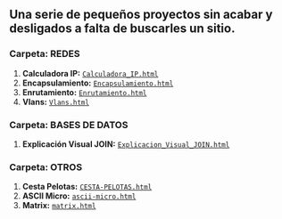 ## Una serie de pequeños proyectos sin acabar y desligados a falta de buscarles un sitio.

### **Carpeta: REDES**

1.  **Calculadora IP:**
    [`Calculadora_IP.html`](https://soyunomas.github.io/pequenos-proyectos/REDES/Calculadora_IP.html)
2.  **Encapsulamiento:**
    [`Encapsulamiento.html`](https://soyunomas.github.io/pequenos-proyectos/REDES/Encapsulamiento.html)
3.  **Enrutamiento:**
    [`Enrutamiento.html`](https://soyunomas.github.io/pequenos-proyectos/REDES/Enrutamiento.html)
4.  **Vlans:**
    [`Vlans.html`](https://soyunomas.github.io/pequenos-proyectos/REDES/Vlans.html)


### **Carpeta: BASES DE DATOS**

1.  **Explicación Visual JOIN:**
    [`Explicacion_Visual_JOIN.html`](https://soyunomas.github.io/pequenos-proyectos/BASES%20DE%20DATOS/Funcionamiento_JOIN-Visual.html)
 
### **Carpeta: OTROS**

1.  **Cesta Pelotas:**
    [`CESTA-PELOTAS.html`](https://soyunomas.github.io/pequenos-proyectos/OTROS/CESTA-PELOTAS.html)
2.  **ASCII Micro:**
    [`ascii-micro.html`](https://soyunomas.github.io/pequenos-proyectos/OTROS/ascii-micro.html)
3.  **Matrix:**
    [`matrix.html`](https://soyunomas.github.io/pequenos-proyectos/OTROS/matrix.html)

